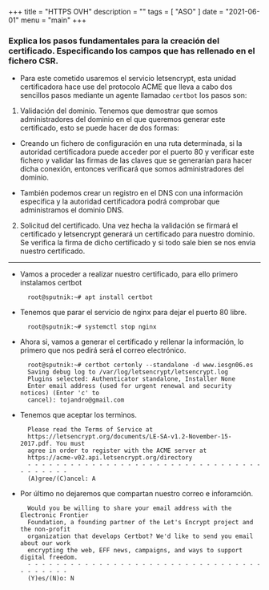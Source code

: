 +++
title = "HTTPS OVH"
description = ""
tags = [
    "ASO"
]
date = "2021-06-01"
menu = "main"
+++

### Explica los pasos fundamentales para la creación del certificado. Especificando los campos que has rellenado en el fichero CSR.

* Para este cometido usaremos el servicio letsencrypt, esta unidad certificadora hace use del protocolo ACME que lleva a cabo dos sencillos pasos mediante un agente llamadao `certbot` los pasos son:

1. Validación del dominio. Tenemos que demostrar que somos administradores del dominio en el que queremos generar este certificado, esto se puede hacer de dos formas:

* Creando un fichero de configuración en una ruta determinada, si la autoridad certificadora puede acceder por el puerto 80 y verificar este fichero y validar las firmas de las claves que se generarían para hacer dicha conexión, entonces verificará que somos administradores del dominio.

* También podemos crear un registro en el DNS con una información especifica y la autoridad certificadora podrá comprobar que administramos el dominio DNS.

2. Solicitud del certificado. Una vez hecha la validación se firmará el certificado y letsencrypt generará un certificado para nuestro dominio. Se verifica la firma de dicho certificado y si todo sale bien se nos envia nuestro certificado.

--------------------------------------------

* Vamos a proceder a realizar nuestro certificado, para ello primero instalamos certbot

        root@sputnik:~# apt install certbot

* Tenemos que parar el servicio de nginx para dejar el puerto 80 libre.

        root@sputnik:~# systemctl stop nginx

* Ahora si, vamos a generar el certificado y rellenar la información, lo primero que nos pedirá será el correo electrónico.

        root@sputnik:~# certbot certonly --standalone -d www.iesgn06.es
        Saving debug log to /var/log/letsencrypt/letsencrypt.log
        Plugins selected: Authenticator standalone, Installer None
        Enter email address (used for urgent renewal and security notices) (Enter 'c' to
        cancel): tojandro@gmail.com

* Tenemos que aceptar los terminos.

        Please read the Terms of Service at
        https://letsencrypt.org/documents/LE-SA-v1.2-November-15-2017.pdf. You must
        agree in order to register with the ACME server at
        https://acme-v02.api.letsencrypt.org/directory
        - - - - - - - - - - - - - - - - - - - - - - - - - - - - - - - - - - - - - - - -
        (A)gree/(C)ancel: A

* Por último no dejaremos que compartan nuestro correo e inforamción.

        Would you be willing to share your email address with the Electronic Frontier
        Foundation, a founding partner of the Let's Encrypt project and the non-profit
        organization that develops Certbot? We'd like to send you email about our work
        encrypting the web, EFF news, campaigns, and ways to support digital freedom.
        - - - - - - - - - - - - - - - - - - - - - - - - - - - - - - - - - - - - - - - -
        (Y)es/(N)o: N

